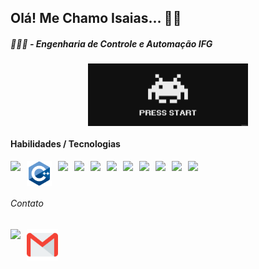 
<h2>Olá! Me Chamo Isaias... 👋🏼</h2>
<h5>👨🏼‍🎓 - Engenharia de Controle e Automação IFG</h5>
<div class="gif">
<img src="incos/wMkRou.gif" alt="Alt Text" height=" 100px">
</div>

<h4> Habilidades / Tecnologias</h4>
<div class="tec">
    <img src="https://cdn.jsdelivr.net/gh/devicons/devicon/icons/python/python-original-wordmark.svg" />
    <img src= "incos/incocplus.svg" >
    <img src="https://cdn.jsdelivr.net/gh/devicons/devicon/icons/html5/html5-original-wordmark.svg" />
    <img src="https://cdn.jsdelivr.net/gh/devicons/devicon/icons/css3/css3-original-wordmark.svg" />
    <img src="https://cdn.jsdelivr.net/gh/devicons/devicon/icons/javascript/javascript-original.svg" />
    <img src="https://cdn.jsdelivr.net/gh/devicons/devicon/icons/postgresql/postgresql-original-wordmark.svg" />
    <img src="https://cdn.jsdelivr.net/gh/devicons/devicon/icons/sqlite/sqlite-original.svg" />
    <img src="https://cdn.jsdelivr.net/gh/devicons/devicon/icons/flask/flask-original.svg" />
    <img src="https://cdn.jsdelivr.net/gh/devicons/devicon/icons/arduino/arduino-original-wordmark.svg" />
    <img src="https://cdn.jsdelivr.net/gh/devicons/devicon/icons/figma/figma-original.svg" />
    <img src="https://cdn.jsdelivr.net/gh/devicons/devicon/icons/git/git-original.svg" />    
</div>

<h6 style="margin-top:px;">Contato</h6>
<div class="social">
 <a href="linkedin.com/in/isaias-a-26a6161b4">
        <img src="https://cdn.jsdelivr.net/gh/devicons/devicon/icons/linkedin/linkedin-original.svg" height=" 45px"/>
    </a>
<a href="mailto:isaiasguedesdearaujo30@gmail.com">
        <img src="incos/gmail.png" height=" 50px" />
    </a>

</div>
<style>
    .social{
        display:flex;
        flex-direction: row;
        gap: 10px;
    }
    .gif{
        display:flex;
        justify-content: center;
    }
    .tec{
    display:flex;
    flex-direction: row;
    gap: 10px;
    }
    .tec *{
    height: 40px;
    }
</style>
<!--
**IsaiasGuedesA/IsaiasGuedesA** is a ✨ _special_ ✨ repository because its `README.md` (this file) appears on your GitHub profile.

Here are some ideas to get you started:

- 🔭 I’m currently working on ...
- 🌱 I’m currently learning ...
- 👯 I’m looking to collaborate on ...
- 🤔 I’m looking for help with ...
- 💬 Ask me about ...
- 📫 How to reach me: ...
- 😄 Pronouns: ...
- ⚡ Fun fact: ...
-->
